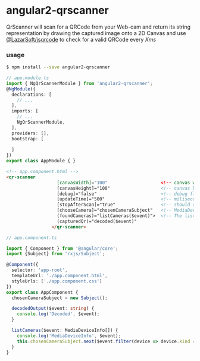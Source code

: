 # angular2-qrscanner
QrScanner will scan for a QRCode from your Web-cam and return its
string representation by drawing the captured image onto a 2D Canvas
and use [@LazarSoft/jsqrcode](https://github.com/LazarSoft/jsqrcode) to check for a valid QRCode every *Xms*

### usage
```bash
$ npm install --save angular2-qrscanner
```

```typescript
// app.module.ts
import { NgQrScannerModule } from 'angular2-qrscanner';
@NgModule({
  declarations: [
    // ...
  ],
  imports: [
    // ...
    NgQrScannerModule,
  ],
  providers: [],
  bootstrap: [
      
  ]
})
export class AppModule { }
```

```html
<!-- app.component.html -->
<qr-scanner
                   [canvasWidth]="100"                    <!-- canvas width                                 (default: 640) -->
                   [canvasHeight]="100"                   <!-- canvas height                                (default: 480) -->
                   [debug]="false"                        <!-- debug flag for console.log spam              (default: false) -->         
                   [updateTime]="500"                     <!-- miliseconds between new capture              (default: 500) -->
                   [stopAfterScan]="true"                 <!-- should the scanner stop after first success? (default: true) -->
                   [chooseCamera]="chosenCameraSubject"   <!-- MediaDevice to be used by QrScanner          (NO DEFAULT!!) -->
                   (foundCameras)="listCameras($event)">  <!-- The list of MediaDevices found by QrScanner                 -->
                   (capturedQr)="decoded($event)"
                 </qr-scanner>
```

```typescript
// app.component.ts

import { Component } from '@angular/core';
import {Subject} from 'rxjs/Subject';

@Component({
  selector: 'app-root',
  templateUrl: './app.component.html',
  styleUrls: ['./app.component.css']
})
export class AppComponent {
  chosenCameraSubject = new Subject();

  decodedOutput($event: string) {
    console.log('Decoded', $event);
  }

  listCameras($event: MediaDeviceInfo[]) {
    console.log('MediaDeviceInfo', $event);
    this.chosenCameraSubject.next($event.filter(device => device.kind === 'videoinput')[0])
  }
}

```